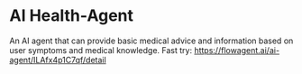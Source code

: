 # AI Health-Agent
An AI agent that can provide basic medical advice and information based on user symptoms and medical knowledge.
Fast try: https://flowagent.ai/ai-agent/ILAfx4p1C7qf/detail
